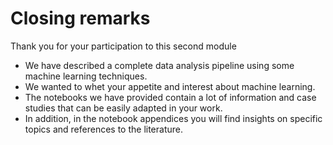 # Closing remarks
Thank you for your participation to this second module

- We have described a complete data analysis pipeline using some machine learning techniques.
- We wanted to whet your appetite and interest about machine learning.
- The notebooks we have provided contain a lot of information and case studies that can be easily adapted in your work.
- In addition, in the notebook appendices you will find insights on specific topics and references to the literature.

